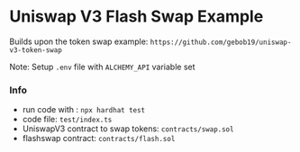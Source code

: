 # Uniswap V3 Flash Swap Example 

Builds upon the token swap example: `https://github.com/gebob19/uniswap-v3-token-swap`

Note: Setup `.env` file with `ALCHEMY_API` variable set 

### Info

- run code with : `npx hardhat test`
- code file: `test/index.ts`
- UniswapV3 contract to swap tokens: `contracts/swap.sol`
- flashswap contract: `contracts/flash.sol`